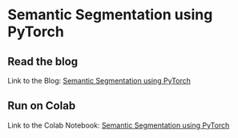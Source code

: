 # Semantic Segmentation using PyTorch


## Read the blog

Link to the Blog: [Semantic Segmentation using PyTorch](https://www.learnopencv.com/pytorch-for-beginners-semantic-segmentation-using-torchvision/)

## Run on Colab

Link to the Colab Notebook: [Semantic Segmentation using PyTorch](https://colab.research.google.com/github/spmallick/learnopencv/blob/master/PyTorch-Segmentation-torchvision/intro-seg.ipynb)
